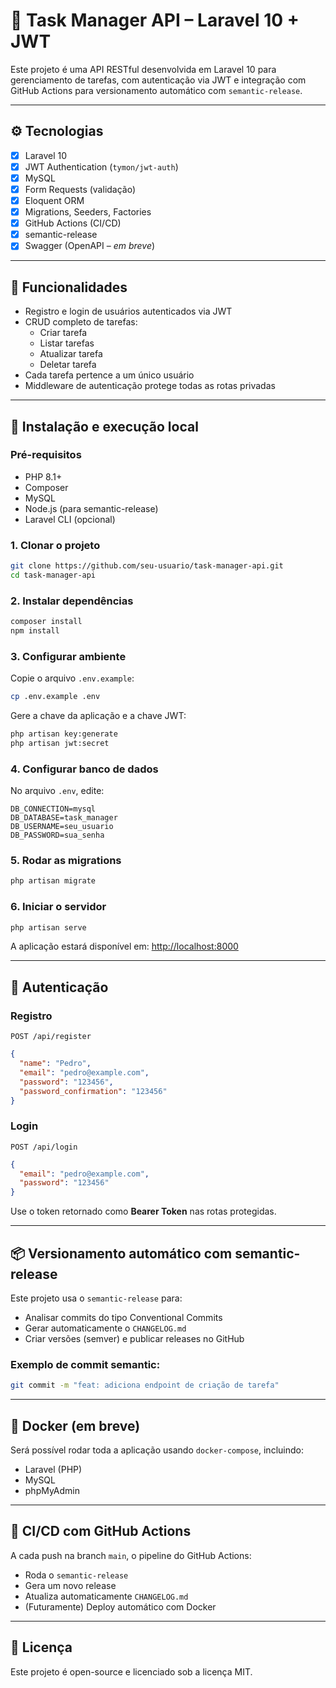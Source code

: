 # 📌 Task Manager API – Laravel 10 + JWT

Este projeto é uma API RESTful desenvolvida em Laravel 10 para gerenciamento de tarefas, com autenticação via JWT e integração com GitHub Actions para versionamento automático com `semantic-release`.

---

## ⚙️ Tecnologias

- [x] Laravel 10
- [x] JWT Authentication (`tymon/jwt-auth`)
- [x] MySQL
- [x] Form Requests (validação)
- [x] Eloquent ORM
- [x] Migrations, Seeders, Factories
- [x] GitHub Actions (CI/CD)
- [x] semantic-release
- [x] Swagger (OpenAPI – _em breve_)

---

## 📁 Funcionalidades

- Registro e login de usuários autenticados via JWT
- CRUD completo de tarefas:
  - Criar tarefa
  - Listar tarefas
  - Atualizar tarefa
  - Deletar tarefa
- Cada tarefa pertence a um único usuário
- Middleware de autenticação protege todas as rotas privadas

---

## 🚀 Instalação e execução local

### Pré-requisitos

- PHP 8.1+
- Composer
- MySQL
- Node.js (para semantic-release)
- Laravel CLI (opcional)

### 1. Clonar o projeto

```bash
git clone https://github.com/seu-usuario/task-manager-api.git
cd task-manager-api
```

### 2. Instalar dependências

```bash
composer install
npm install
```

### 3. Configurar ambiente

Copie o arquivo `.env.example`:

```bash
cp .env.example .env
```

Gere a chave da aplicação e a chave JWT:

```bash
php artisan key:generate
php artisan jwt:secret
```

### 4. Configurar banco de dados

No arquivo `.env`, edite:

```dotenv
DB_CONNECTION=mysql
DB_DATABASE=task_manager
DB_USERNAME=seu_usuario
DB_PASSWORD=sua_senha
```

### 5. Rodar as migrations

```bash
php artisan migrate
```

### 6. Iniciar o servidor

```bash
php artisan serve
```

A aplicação estará disponível em: [http://localhost:8000](http://localhost:8000)

---

## 🔐 Autenticação

### Registro

`POST /api/register`

```json
{
  "name": "Pedro",
  "email": "pedro@example.com",
  "password": "123456",
  "password_confirmation": "123456"
}
```

### Login

`POST /api/login`

```json
{
  "email": "pedro@example.com",
  "password": "123456"
}
```

Use o token retornado como **Bearer Token** nas rotas protegidas.

---

## 📦 Versionamento automático com semantic-release

Este projeto usa o `semantic-release` para:

- Analisar commits do tipo Conventional Commits
- Gerar automaticamente o `CHANGELOG.md`
- Criar versões (semver) e publicar releases no GitHub

### Exemplo de commit semantic:

```bash
git commit -m "feat: adiciona endpoint de criação de tarefa"
```

---

## 🐳 Docker (em breve)

Será possível rodar toda a aplicação usando `docker-compose`, incluindo:

- Laravel (PHP)
- MySQL
- phpMyAdmin

---

## 🔄 CI/CD com GitHub Actions

A cada push na branch `main`, o pipeline do GitHub Actions:

- Roda o `semantic-release`
- Gera um novo release
- Atualiza automaticamente `CHANGELOG.md`
- (Futuramente) Deploy automático com Docker

---

## 📄 Licença

Este projeto é open-source e licenciado sob a licença MIT.
